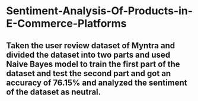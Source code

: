 # Sentiment-Analysis-Of-Products-in-E-Commerce-Platforms
## Taken the user review dataset of Myntra and divided the dataset into two parts and used Naive Bayes model to train the first part of the dataset and test the second part and got an accuracy of 76.15% and analyzed the sentiment of the dataset as neutral.
